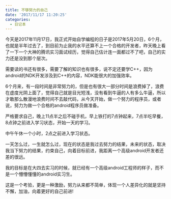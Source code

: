 ```yaml
---
title: 不够努力的自己
date: '2017/11/17 11:20:25'
categories:
  - 日记本
---
```


今天是2017年11月17日，我正式开始自学编程的日子是2017年5月20日，6个月，也就是半年过去了，到目前为止我的水平还算不上一个合格的开发者，昨天晚上看了一下一个大神的腾讯实习面试经历，觉得自己估计连一面都过不了吧，自己的实力还是没到那个层次。

需要读的书还有很多，需要了解的知识也有很多，说不定还要学C++，因为android的NDK开发涉及到C++的内容，NDK能很大的加强效率。

6个月来，有一段时间是非常努力的，但是也有很大一部分时间是浪费掉了，浪费在虚度光阴上面了，觉得自己就是目光短浅，没有看到牛逼的人有多么牛逼，所以才敢那么散漫地浪费时间不去敲代码，从今天开始，做一个努力的程序员，或者说，努力为做一个合格的android程序员做准备。

严格要求自己，晚上11点半之后不碰手机，早上铁打的7点钟起来，7点半吃早餐，8点钟之前进入学习状态，开始一天的学习。

中午午休一个小时，2点之前进入学习状态。

一天怎么过，一生就怎么过，现在的状态是我过去努力的结果，未来的状态，取决我当下努力的结果，约束自己，向着目标前进，我距离一个高级android开发者还差的很远。

我的目标是在大四去实习的时候，就已经有一个高级android工程师的样子，而不是一个懵懵懂懂的android实习生。

这是一个考验，更是一种激励，努力从来都不简单，体现一个人差异化的就是坚持不懈，加油，向着更好的自己前进!
                                                                                                                                                                                                                                                                                                                                                                                                                                                                                                                                                                                                                                                                                                                                                                                                                                                                                                                                                                                                                                                                                                                                                                                                                                                                                                                                                                                                                                                                                                                                                                                                                                                                                                                                                                                                                                                                                                                                                                                                                                                                                                                                                                                                                                                                                                                                                                                                                                                                                                                                                                                                                                                                                                                                                                                                                                                                                                                                                                                                                                                                                                                                                                                                                                                                                                                                                                                                                                                                                                                                                                                                                                                                                                                                                                                                                                                                                                                                                                                                                                                                                                                                                                                                                                                                                                                                                                                                                                                                                                                                                                                                                                                                                                                                                                                                                                                                                                                                                                                                                                                                                                                                                                                                                                                                                                                                                                                                                                                                                                                                                                                                                                                                                                                                                                                                                                                                                                                                                                                                                                                                                                                                                                                                                                                                                                                                                                                                                                                                                                                                                                                                                                                                                                                                                                                                                                                                                                                                                                                                                                                                                                                                                                                                                                                                                                                                                                                                                                                                                                                                                                                                                                                                                                                                                                                                                                                                                                                                                                                                                                                                                                                                                                                                                                                                                                                                                                                                                                                                                                                                                                                                                                                                                                                                                                                                                                                                                                                                         